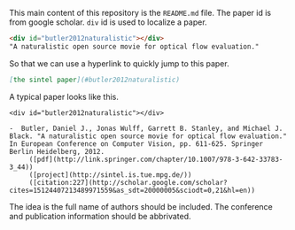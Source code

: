 This main content of this repository is the `README.md` file. The paper id is from google scholar. `div` id is used to localize a paper.

```html
<div id="butler2012naturalistic"></div>
"A naturalistic open source movie for optical flow evaluation."
```
So that we can use a hyperlink to quickly jump to this paper.

```markdown
[the sintel paper](#butler2012naturalistic)
```

A typical paper looks like this.
```
<div id="butler2012naturalistic"></div>

-  Butler, Daniel J., Jonas Wulff, Garrett B. Stanley, and Michael J. Black. "A naturalistic open source movie for optical flow evaluation." In European Conference on Computer Vision, pp. 611-625. Springer Berlin Heidelberg, 2012.
	 ([pdf](http://link.springer.com/chapter/10.1007/978-3-642-33783-3_44))
	 ([project](http://sintel.is.tue.mpg.de/))
	 ([citation:227](http://scholar.google.com/scholar?cites=15124407213489971559&as_sdt=20000005&sciodt=0,21&hl=en))
```



The idea is the full name of authors should be included. The conference and publication information should be abbrivated.
